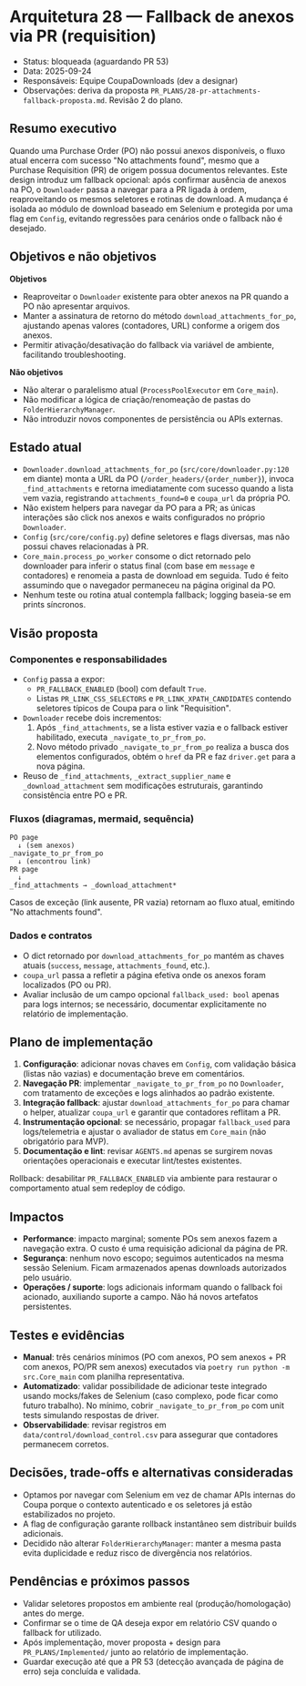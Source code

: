 # Arquitetura 28 — Fallback de anexos via PR (requisition)

- Status: bloqueada (aguardando PR 53)
- Data: 2025-09-24
- Responsáveis: Equipe CoupaDownloads (dev a designar)
- Observações: deriva da proposta `PR_PLANS/28-pr-attachments-fallback-proposta.md`. Revisão 2 do plano.

## Resumo executivo

Quando uma Purchase Order (PO) não possui anexos disponíveis, o fluxo atual encerra com sucesso "No attachments found", mesmo que a Purchase Requisition (PR) de origem possua documentos relevantes. Este design introduz um fallback opcional: após confirmar ausência de anexos na PO, o `Downloader` passa a navegar para a PR ligada à ordem, reaproveitando os mesmos seletores e rotinas de download. A mudança é isolada ao módulo de download baseado em Selenium e protegida por uma flag em `Config`, evitando regressões para cenários onde o fallback não é desejado.

## Objetivos e não objetivos

**Objetivos**
- Reaproveitar o `Downloader` existente para obter anexos na PR quando a PO não apresentar arquivos.
- Manter a assinatura de retorno do método `download_attachments_for_po`, ajustando apenas valores (contadores, URL) conforme a origem dos anexos.
- Permitir ativação/desativação do fallback via variável de ambiente, facilitando troubleshooting.

**Não objetivos**
- Não alterar o paralelismo atual (`ProcessPoolExecutor` em `Core_main`).
- Não modificar a lógica de criação/renomeação de pastas do `FolderHierarchyManager`.
- Não introduzir novos componentes de persistência ou APIs externas.

## Estado atual

- `Downloader.download_attachments_for_po` (`src/core/downloader.py:120` em diante) monta a URL da PO (`/order_headers/{order_number}`), invoca `_find_attachments` e retorna imediatamente com sucesso quando a lista vem vazia, registrando `attachments_found=0` e `coupa_url` da própria PO.
- Não existem helpers para navegar da PO para a PR; as únicas interações são click nos anexos e waits configurados no próprio `Downloader`.
- `Config` (`src/core/config.py`) define seletores e flags diversas, mas não possui chaves relacionadas à PR.
- `Core_main.process_po_worker` consome o dict retornado pelo downloader para inferir o status final (com base em `message` e contadores) e renomeia a pasta de download em seguida. Tudo é feito assumindo que o navegador permaneceu na página original da PO.
- Nenhum teste ou rotina atual contempla fallback; logging baseia-se em prints síncronos.

## Visão proposta

### Componentes e responsabilidades

- `Config` passa a expor:
  - `PR_FALLBACK_ENABLED` (bool) com default `True`.
  - Listas `PR_LINK_CSS_SELECTORS` e `PR_LINK_XPATH_CANDIDATES` contendo seletores típicos de Coupa para o link "Requisition".
- `Downloader` recebe dois incrementos:
  1. Após `_find_attachments`, se a lista estiver vazia e o fallback estiver habilitado, executa `_navigate_to_pr_from_po`.
  2. Novo método privado `_navigate_to_pr_from_po` realiza a busca dos elementos configurados, obtém o `href` da PR e faz `driver.get` para a nova página.
- Reuso de `_find_attachments`, `_extract_supplier_name` e `_download_attachment` sem modificações estruturais, garantindo consistência entre PO e PR.

### Fluxos (diagramas, mermaid, sequência)

```
PO page
  ↓ (sem anexos)
_navigate_to_pr_from_po
  ↓ (encontrou link)
PR page
  ↓
_find_attachments → _download_attachment*
```

Casos de exceção (link ausente, PR vazia) retornam ao fluxo atual, emitindo "No attachments found".

### Dados e contratos

- O dict retornado por `download_attachments_for_po` mantém as chaves atuais (`success`, `message`, `attachments_found`, etc.).
- `coupa_url` passa a refletir a página efetiva onde os anexos foram localizados (PO ou PR).
- Avaliar inclusão de um campo opcional `fallback_used: bool` apenas para logs internos; se necessário, documentar explicitamente no relatório de implementação.

## Plano de implementação

1. **Configuração**: adicionar novas chaves em `Config`, com validação básica (listas não vazias) e documentação breve em comentários.
2. **Navegação PR**: implementar `_navigate_to_pr_from_po` no `Downloader`, com tratamento de exceções e logs alinhados ao padrão existente.
3. **Integração fallback**: ajustar `download_attachments_for_po` para chamar o helper, atualizar `coupa_url` e garantir que contadores reflitam a PR.
4. **Instrumentação opcional**: se necessário, propagar `fallback_used` para logs/telemetria e ajustar o avaliador de status em `Core_main` (não obrigatório para MVP).
5. **Documentação e lint**: revisar `AGENTS.md` apenas se surgirem novas orientações operacionais e executar lint/testes existentes.

Rollback: desabilitar `PR_FALLBACK_ENABLED` via ambiente para restaurar o comportamento atual sem redeploy de código.

## Impactos

- **Performance**: impacto marginal; somente POs sem anexos fazem a navegação extra. O custo é uma requisição adicional da página de PR.
- **Segurança**: nenhum novo escopo; seguimos autenticados na mesma sessão Selenium. Ficam armazenados apenas downloads autorizados pelo usuário.
- **Operações / suporte**: logs adicionais informam quando o fallback foi acionado, auxiliando suporte a campo. Não há novos artefatos persistentes.

## Testes e evidências

- **Manual**: três cenários mínimos (PO com anexos, PO sem anexos + PR com anexos, PO/PR sem anexos) executados via `poetry run python -m src.Core_main` com planilha representativa.
- **Automatizado**: validar possibilidade de adicionar teste integrado usando mocks/fakes de Selenium (caso complexo, pode ficar como futuro trabalho). No mínimo, cobrir `_navigate_to_pr_from_po` com unit tests simulando respostas de driver.
- **Observabilidade**: revisar registros em `data/control/download_control.csv` para assegurar que contadores permanecem corretos.

## Decisões, trade-offs e alternativas consideradas

- Optamos por navegar com Selenium em vez de chamar APIs internas do Coupa porque o contexto autenticado e os seletores já estão estabilizados no projeto.
- A flag de configuração garante rollback instantâneo sem distribuir builds adicionais.
- Decidido não alterar `FolderHierarchyManager`: manter a mesma pasta evita duplicidade e reduz risco de divergência nos relatórios.

## Pendências e próximos passos

- Validar seletores propostos em ambiente real (produção/homologação) antes do merge.
- Confirmar se o time de QA deseja expor em relatório CSV quando o fallback for utilizado.
- Após implementação, mover proposta + design para `PR_PLANS/Implemented/` junto ao relatório de implementação.
- Guardar execução até que a PR 53 (detecção avançada de página de erro) seja concluída e validada.
